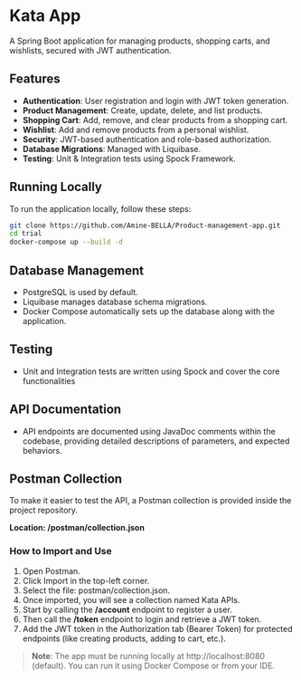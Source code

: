 # Kata App

A Spring Boot application for managing products, shopping carts, and wishlists, secured with JWT authentication.

## Features
- **Authentication**: User registration and login with JWT token generation.
- **Product Management**: Create, update, delete, and list products.
- **Shopping Cart**: Add, remove, and clear products from a shopping cart.
- **Wishlist**: Add and remove products from a personal wishlist.
- **Security**: JWT-based authentication and role-based authorization.
- **Database Migrations**: Managed with Liquibase.
- **Testing**: Unit & Integration tests using Spock Framework.

## Running Locally

To run the application locally, follow these steps:

```bash
git clone https://github.com/Amine-BELLA/Product-management-app.git
cd trial
docker-compose up --build -d
```

## Database Management
- PostgreSQL is used by default.
- Liquibase manages database schema migrations.
- Docker Compose automatically sets up the database along with the application.

## Testing
- Unit and Integration tests are written using Spock and cover the core functionalities

## API Documentation
- API endpoints are documented using JavaDoc comments within the codebase, providing detailed descriptions of parameters, and expected behaviors.

## Postman Collection
To make it easier to test the API, a Postman collection is provided inside the project repository.

**Location: /postman/collection.json**

### How to Import and Use
1. Open Postman. 
2. Click Import in the top-left corner. 
3. Select the file: postman/collection.json. 
4. Once imported, you will see a collection named Kata APIs. 
5. Start by calling the **/account** endpoint to register a user. 
6. Then call the **/token** endpoint to login and retrieve a JWT token. 
7. Add the JWT token in the Authorization tab (Bearer Token) for protected endpoints (like creating products, adding to cart, etc.).

> **Note**: The app must be running locally at http://localhost:8080 (default).
You can run it using Docker Compose or from your IDE.

